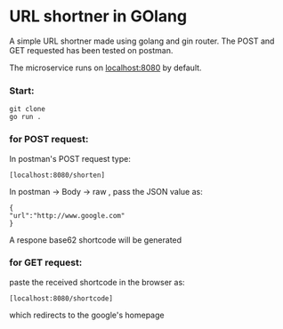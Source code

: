 # URL shortner in GOlang

A simple URL shortner made using golang and gin router.
The POST and GET requested has been tested on postman.

The microservice runs on [localhost:8080](http://localhost:8080) by default.

### Start:

    git clone
    go run .

### for POST request:

In postman's POST request type:

    [localhost:8080/shorten]

In postman -> Body -> raw , pass the JSON value as:

    {
    "url":"http://www.google.com"
    }

A respone base62 shortcode will be generated

### for GET request:

paste the received shortcode in the browser as:

    [localhost:8080/shortcode]

which redirects to the google's homepage
